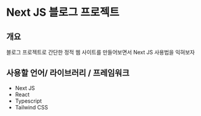 # Next JS 블로그 프로젝트

## 개요

블로그 프로젝트로 간단한 정적 웹 사이트를 만들어보면서 Next JS 사용법을 익혀보자

## 사용할 언어/ 라이브러리 / 프레임워크

- Next JS
- React
- Typescript
- Tailwind CSS

